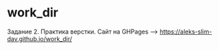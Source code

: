 # work_dir
Задание 2. Практика верстки.
Сайт на GHPages --> https://aleks-slim-dav.github.io/work_dir/ 
